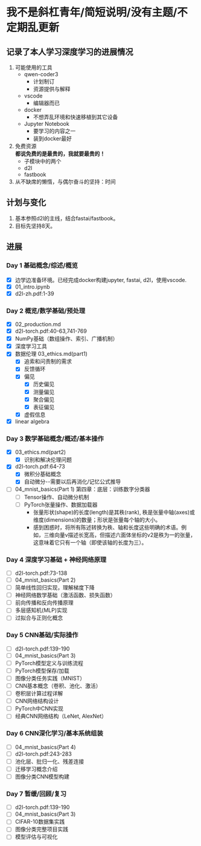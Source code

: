 # 我不是斜杠青年/简短说明/没有主题/不定期乱更新

## 记录了本人学习深度学习的进展情况
1. 可能使用的工具
   - qwen-coder3
     * 计划制订
     * 资源提供与解释
   - vscode
     * 编辑器而已
   - docker
     * 不想弄乱环境和快速移植到其它设备
   - Jupyter Notebook
     * 要学习的内容之一
     * 装到docker最好
2. 免费资源  
   **都说免费的是最贵的，我就要最贵的！**
   - 子模块中的两个
    * d2l
    * fastbook
3. 从不缺席的懒惰，与偶尔奋斗的坚持：时间

## 计划与变化
1. 基本参照d2l的主线，结合fastai/fastbook。
2. 目标先坚持8天。
## 进展
### Day 1 基础概念/综述/概览
- [x] 边学边准备环境。已经完成docker构建jupyter, fastai, d2l，使用vscode.
- [x] 01_intro.ipynb
- [x] d2l-zh.pdf:1-39
### Day 2 概览/数学基础/预处理
- [x] 02_production.md
- [x] d2l-torch.pdf:40-63,741-769
- [x] NumPy基础（数组操作、索引、广播机制）
- [x] 深度学习工具
- [x] 数据伦理 03_ethics.md(part1)
  + [x] 追索和问责制的需求
  + [x] 反馈循环
  + [x] 偏见
    * [x] 历史偏见
    * [x] 测量偏见
    * [x] 聚合偏见
    * [x] 表征偏见
  + [x] 虚假信息
- [x] linear algebra
### Day 3 数学基础概念/概述/基本操作
  - [x] 03_ethics.md(part2)
    + [x] 识别和解决伦理问题
  - [x] d2l-torch.pdf:64-73
    + [X] 微积分基础概念
    + [x] 自动微分--需要以后再消化/记忆公式推导
  - [ ] 04_mnist_basics(Part 1) 第四章：底层：训练数字分类器
    + [ ] Tensor操作、自动微分机制
    + [ ] PyTorch张量操作、数据加载器
      * 张量形状(shape)的长度(length)是其秩(rank), 秩是张量中轴(axes)或维度(dimensions)的数量；形状是张量每个轴的大小。
      * 感到困惑时，将所有陈述转换为秩、轴和长度这些明确的术语。例如，三维向量v描述长宽高，但描述六面体坐标的v2是秩为一的张量，这意味着它只有一个轴（即使该轴的长度为三）。
### Day 4 深度学习基础 + 神经网络原理
  - [ ] d2l-torch.pdf:73-138
  - [ ] 04_mnist_basics(Part 2)
  - [ ] 简单线性回归实现，理解梯度下降
  - [ ] 神经网络数学基础（激活函数、损失函数）
  - [ ] 前向传播和反向传播原理
  - [ ] 多层感知机(MLP)实现
  - [ ] 过拟合与正则化概念
### Day 5 CNN基础/实际操作
  - [ ] d2l-torch.pdf:139-190
  - [ ] 04_mnist_basics(Part 3)
  - [ ] PyTorch模型定义与训练流程
  - [ ] PyTorch模型保存/加载
  - [ ] 图像分类任务实践（MNIST）
  - [ ] CNN基本概念（卷积、池化、激活）
  - [ ] 卷积层计算过程详解
  - [ ] CNN网络结构设计
  - [ ] PyTorch中CNN实现
  - [ ] 经典CNN网络结构（LeNet, AlexNet）
### Day 6 CNN深化学习/基本系统组装
  - [ ] 04_mnist_basics(Part 4)
  - [ ] d2l-torch.pdf:243-283
  - [ ] 池化层、批归一化、残差连接
  - [ ] 迁移学习概念介绍
  - [ ] 图像分类CNN模型构建
### Day 7 暂缓/回顾/复习
  - [ ] d2l-torch.pdf:139-190
  - [ ] 04_mnist_basics(Part 3)
  - [ ] CIFAR-10数据集实践
  - [ ] 图像分类完整项目实践
  - [ ] 模型评估与可视化
